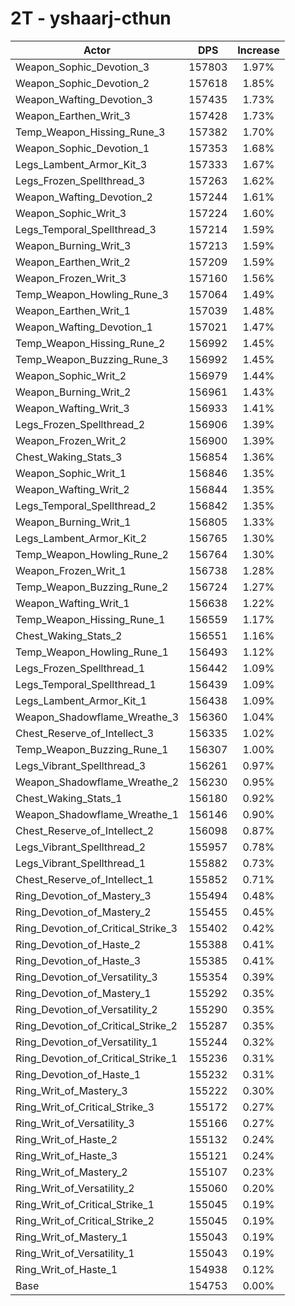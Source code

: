 # 2T - yshaarj-cthun
| Actor | DPS | Increase |
|---|:---:|:---:|
|Weapon_Sophic_Devotion_3|157803|1.97%|
|Weapon_Sophic_Devotion_2|157618|1.85%|
|Weapon_Wafting_Devotion_3|157435|1.73%|
|Weapon_Earthen_Writ_3|157428|1.73%|
|Temp_Weapon_Hissing_Rune_3|157382|1.70%|
|Weapon_Sophic_Devotion_1|157353|1.68%|
|Legs_Lambent_Armor_Kit_3|157333|1.67%|
|Legs_Frozen_Spellthread_3|157263|1.62%|
|Weapon_Wafting_Devotion_2|157244|1.61%|
|Weapon_Sophic_Writ_3|157224|1.60%|
|Legs_Temporal_Spellthread_3|157214|1.59%|
|Weapon_Burning_Writ_3|157213|1.59%|
|Weapon_Earthen_Writ_2|157209|1.59%|
|Weapon_Frozen_Writ_3|157160|1.56%|
|Temp_Weapon_Howling_Rune_3|157064|1.49%|
|Weapon_Earthen_Writ_1|157039|1.48%|
|Weapon_Wafting_Devotion_1|157021|1.47%|
|Temp_Weapon_Hissing_Rune_2|156992|1.45%|
|Temp_Weapon_Buzzing_Rune_3|156992|1.45%|
|Weapon_Sophic_Writ_2|156979|1.44%|
|Weapon_Burning_Writ_2|156961|1.43%|
|Weapon_Wafting_Writ_3|156933|1.41%|
|Legs_Frozen_Spellthread_2|156906|1.39%|
|Weapon_Frozen_Writ_2|156900|1.39%|
|Chest_Waking_Stats_3|156854|1.36%|
|Weapon_Sophic_Writ_1|156846|1.35%|
|Weapon_Wafting_Writ_2|156844|1.35%|
|Legs_Temporal_Spellthread_2|156842|1.35%|
|Weapon_Burning_Writ_1|156805|1.33%|
|Legs_Lambent_Armor_Kit_2|156765|1.30%|
|Temp_Weapon_Howling_Rune_2|156764|1.30%|
|Weapon_Frozen_Writ_1|156738|1.28%|
|Temp_Weapon_Buzzing_Rune_2|156724|1.27%|
|Weapon_Wafting_Writ_1|156638|1.22%|
|Temp_Weapon_Hissing_Rune_1|156559|1.17%|
|Chest_Waking_Stats_2|156551|1.16%|
|Temp_Weapon_Howling_Rune_1|156493|1.12%|
|Legs_Frozen_Spellthread_1|156442|1.09%|
|Legs_Temporal_Spellthread_1|156439|1.09%|
|Legs_Lambent_Armor_Kit_1|156438|1.09%|
|Weapon_Shadowflame_Wreathe_3|156360|1.04%|
|Chest_Reserve_of_Intellect_3|156335|1.02%|
|Temp_Weapon_Buzzing_Rune_1|156307|1.00%|
|Legs_Vibrant_Spellthread_3|156261|0.97%|
|Weapon_Shadowflame_Wreathe_2|156230|0.95%|
|Chest_Waking_Stats_1|156180|0.92%|
|Weapon_Shadowflame_Wreathe_1|156146|0.90%|
|Chest_Reserve_of_Intellect_2|156098|0.87%|
|Legs_Vibrant_Spellthread_2|155957|0.78%|
|Legs_Vibrant_Spellthread_1|155882|0.73%|
|Chest_Reserve_of_Intellect_1|155852|0.71%|
|Ring_Devotion_of_Mastery_3|155494|0.48%|
|Ring_Devotion_of_Mastery_2|155455|0.45%|
|Ring_Devotion_of_Critical_Strike_3|155402|0.42%|
|Ring_Devotion_of_Haste_2|155388|0.41%|
|Ring_Devotion_of_Haste_3|155385|0.41%|
|Ring_Devotion_of_Versatility_3|155354|0.39%|
|Ring_Devotion_of_Mastery_1|155292|0.35%|
|Ring_Devotion_of_Versatility_2|155290|0.35%|
|Ring_Devotion_of_Critical_Strike_2|155287|0.35%|
|Ring_Devotion_of_Versatility_1|155244|0.32%|
|Ring_Devotion_of_Critical_Strike_1|155236|0.31%|
|Ring_Devotion_of_Haste_1|155232|0.31%|
|Ring_Writ_of_Mastery_3|155222|0.30%|
|Ring_Writ_of_Critical_Strike_3|155172|0.27%|
|Ring_Writ_of_Versatility_3|155166|0.27%|
|Ring_Writ_of_Haste_2|155132|0.24%|
|Ring_Writ_of_Haste_3|155121|0.24%|
|Ring_Writ_of_Mastery_2|155107|0.23%|
|Ring_Writ_of_Versatility_2|155060|0.20%|
|Ring_Writ_of_Critical_Strike_1|155045|0.19%|
|Ring_Writ_of_Critical_Strike_2|155045|0.19%|
|Ring_Writ_of_Mastery_1|155043|0.19%|
|Ring_Writ_of_Versatility_1|155043|0.19%|
|Ring_Writ_of_Haste_1|154938|0.12%|
|Base|154753|0.00%|
